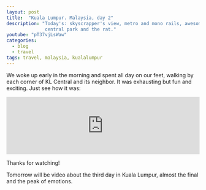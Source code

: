 ```yaml
---
layout: post
title:  "Kuala Lumpur. Malaysia, day 2"
description: "Today's: skyscrapper's view, metro and mono rails, awesome noodles, central market, 
              central park and the rat."
youtube: "pT37vjLsWaw"
categories:
  - blog
  - travel
tags: travel, malaysia, kualalumpur
---
```


We woke up early in the morning and spent all day on our feet, walking by each corner of KL Central 
and its neighbor. It was exhausting but fun and exciting. Just see how it was:

<div class="video_responsive">
  <iframe width="100%"
          src="https://www.youtube.com/embed/pT37vjLsWaw"
          frameborder="0"
          allowfullscreen></iframe>
</div>

Thanks for watching!

Tomorrow will be video about the third day in Kuala Lumpur, almost the final and the peak of emotions.
